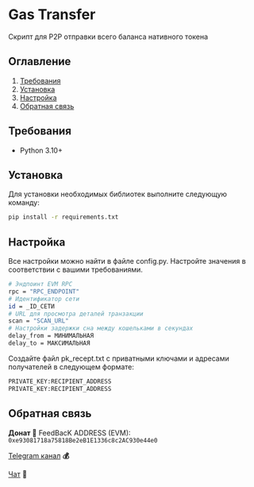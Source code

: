 # Gas Transfer
Скрипт для P2P отправки всего баланса нативного токена  
## Оглавление
1. [Требования](#требования)
2. [Установка](#установка)
3. [Настройка](#настройка)
4. [Обратная связь](#обратная-связь)

## Требования <a name="требования"></a>
- Python 3.10+

## Установка <a name="установка"></a>
Для установки необходимых библиотек выполните следующую команду:
```bash
pip install -r requirements.txt
```

## Настройка <a name="настройка"></a>
Все настройки можно найти в файле config.py. Настройте значения в соответствии с вашими требованиями.
```bash
# Эндпоинт EVM RPC
rpc = "RPC_ENDPOINT"
# Идентификатор сети
id = _ID_СЕТИ
# URL для просмотра деталей транзакции
scan = "SCAN_URL"
# Настройки задержки сна между кошельками в секундах
delay_from = МИНИМАЛЬНАЯ
delay_to = МАКСИМАЛЬНАЯ
```
Создайте файл pk_recept.txt с приватными ключами и адресами получателей в следующем формате:
```bash
PRIVATE_KEY:RECIPIENT_ADDRESS
PRIVATE_KEY:RECIPIENT_ADDRESS
```

## Обратная связь <a name="обратная-связь"></a>
**Донат 🍩**
FeedBacK ADDRESS (EVM): `0xe93081718a75818Be2eB1E1336c8c2AC930e44e0`

[Telegram канал](https://t.me/MyKlondike) **💰**

[Чат](https://t.me/Klondike_Talks) **🗿**

